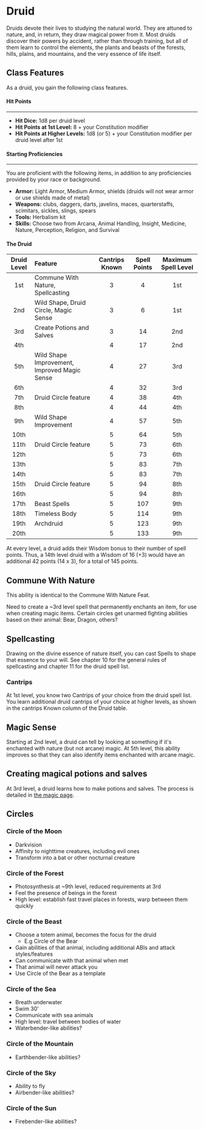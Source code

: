 # Druid

Druids devote their lives to studying the natural world. They are attuned to nature, and, in return, they draw magical power from it.  Most druids discover their powers by accident, rather than through training, but all of them learn to control the elements, the plants and beasts of the forests, hills, plains, and mountains, and the very essence of life itself.

## Class Features

As a druid, you gain the following class features.

#### Hit Points
___
- **Hit Dice:** 1d8 per druid level
- **Hit Points at 1st Level:** 8 + your Constitution modifier
- **Hit Points at Higher Levels:** 1d8 (or 5) + your Constitution modifier per druid level after 1st

#### Starting Proficiencies
___
You are proficient with the following items, in addition to any proficiencies provided by your race or background.

- **Armor:** Light Armor, Medium Armor, shields (druids will not wear armor or use shields made of metal)
- **Weapons:** clubs, daggers, darts, javelins, maces, quarterstaffs, scimitars, sickles, slings, spears
- **Tools:** Herbalism kit
- **Skills:** Choose two from Arcana, Animal Handling, Insight, Medicine, Nature, Perception, Religion, and Survival

<div class='classTable wide'>

#### The Druid

Druid Level | Feature | Cantrips Known | Spell Points | Maximum Spell Level
:---: | :--- | :---: | :---: | :---:
1st | Commune With Nature, Spellcasting | 3 | 4 | 1st
2nd | Wild Shape, Druid Circle, Magic Sense | 3 | 6 | 1st
3rd | Create Potions and Salves | 3 | 14 | 2nd
4th | | 4 | 17 | 2nd
5th | Wild Shape Improvement, Improved Magic Sense | 4 | 27 | 3rd
6th | | 4 | 32 | 3rd
7th | Druid Circle feature | 4 | 38 | 4th
8th | | 4 | 44 | 4th
9th | Wild Shape Improvement | 4 | 57 | 5th
10th | | 5 | 64 | 5th
11th | Druid Circle feature | 5 | 73 | 6th
12th | | 5 | 73 | 6th
13th | | 5 | 83 | 7th
14th | | 5 | 83 | 7th
15th | Druid Circle feature | 5 | 94 | 8th
16th | | 5 | 94 | 8th
17th | Beast Spells | 5 | 107 | 9th
18th | Timeless Body | 5 | 114 | 9th
19th | Archdruid | 5 | 123 | 9th
20th | | 5 | 133 | 9th
</div>

At every level, a druid adds their Wisdom bonus to their number of spell points.  Thus, a 14th level druid with a Wisdom of 16 (+3) would have an additional 42 points (14 x 3), for a total of 145 points.

## Commune With Nature

This ability is identical to the Commune With Nature Feat.


Need to create a ~3rd level spell that permanently enchants an item, for use when creating magic items.
Certain circles get unarmed fighting abilities based on their animal: Bear, Dragon, others?

## Spellcasting

Drawing on the divine essence of nature itself, you can cast Spells to shape that essence to your will. See chapter 10 for the general rules of spellcasting and chapter 11 for the druid spell list.

### Cantrips

At 1st level, you know two Cantrips of your choice from the druid spell list. You learn additional druid cantrips of your choice at higher levels, as shown in the cantrips Known column of the Druid table.

## Magic Sense

Starting at 2nd level, a druid can tell by looking at something if it's enchanted with nature (but not arcane) magic.  At 5th level, this ability improves so that they can also identify items enchanted with arcane magic.

## Creating magical potions and salves

At 3rd level, a druid learns how to make potions and salves.  The process is detailed in [the magic page](magic.md).

## Circles

### Circle of the Moon

* Darkvision
* Affinity to nighttime creatures, including evil ones
* Transform into a bat or other nocturnal creature

### Circle of the Forest

* Photosynthesis at ~9th level, reduced requirements at 3rd
* Feel the presence of beings in the forest
* High level: establish fast travel places in forests, warp between them quickly

### Circle of the Beast

* Choose a totem animal, becomes the focus for the druid
  * E.g Circle of the Bear
* Gain abilities of that animal, including additional ABIs and attack styles/features
* Can communicate with that animal when met
* That animal will never attack you
* Use Circle of the Bear as a template

### Circle of the Sea

* Breath underwater
* Swim 30'
* Communicate with sea animals
* High level: travel between bodies of water
* Waterbender-like abilities?

### Circle of the Mountain

* Earthbender-like abilities?

### Circle of the Sky

* Ability to fly
* Airbender-like abilities?

### Circle of the Sun

* Firebender-like abilities?

